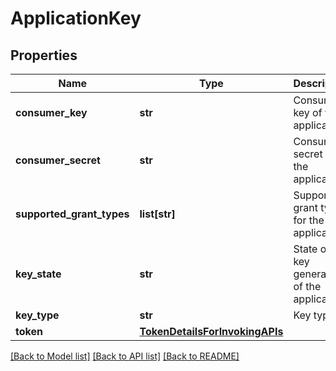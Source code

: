 # ApplicationKey

## Properties
Name | Type | Description | Notes
------------ | ------------- | ------------- | -------------
**consumer_key** | **str** | Consumer key of the application | [optional] 
**consumer_secret** | **str** | Consumer secret of the application | [optional] 
**supported_grant_types** | **list[str]** | Supported grant types for the application | [optional] 
**key_state** | **str** | State of the key generation of the application | [optional] 
**key_type** | **str** | Key type | [optional] 
**token** | [**TokenDetailsForInvokingAPIs**](TokenDetailsForInvokingAPIs.md) |  | [optional] 

[[Back to Model list]](../README.md#documentation-for-models) [[Back to API list]](../README.md#documentation-for-api-endpoints) [[Back to README]](../README.md)


